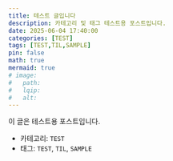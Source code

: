 ```yaml
---
title: 테스트 글입니다
description: 카테고리 및 태그 테스트용 포스트입니다.
date: 2025-06-04 17:40:00 
categories: [TEST]
tags: [TEST,TIL,SAMPLE]
pin: false
math: true
mermaid: true
# image:
#   path:
#   lqip: 
#   alt: 
---
```


이 글은 테스트용 포스트입니다.

- 카테고리: `TEST`
- 태그: `TEST`, `TIL`, `SAMPLE`

